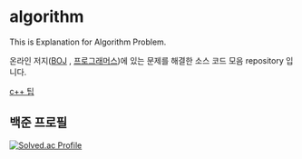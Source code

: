 # algorithm
This is Explanation for Algorithm Problem.

온라인 저지([BOJ](https://www.acmicpc.net/) , [프로그래머스](https://programmers.co.kr/))에 있는 문제를 해결한 소스 코드 모음 repository 입니다.

[c++ 팁](https://github.com/dkswnzz/algorithm/tree/master/Tip)

<h2>백준 프로필</h2>

[![Solved.ac Profile](http://mazassumnida.wtf/api/v2/generate_badge?boj=dkswnkk)](https://solved.ac/dkswnkk/)

